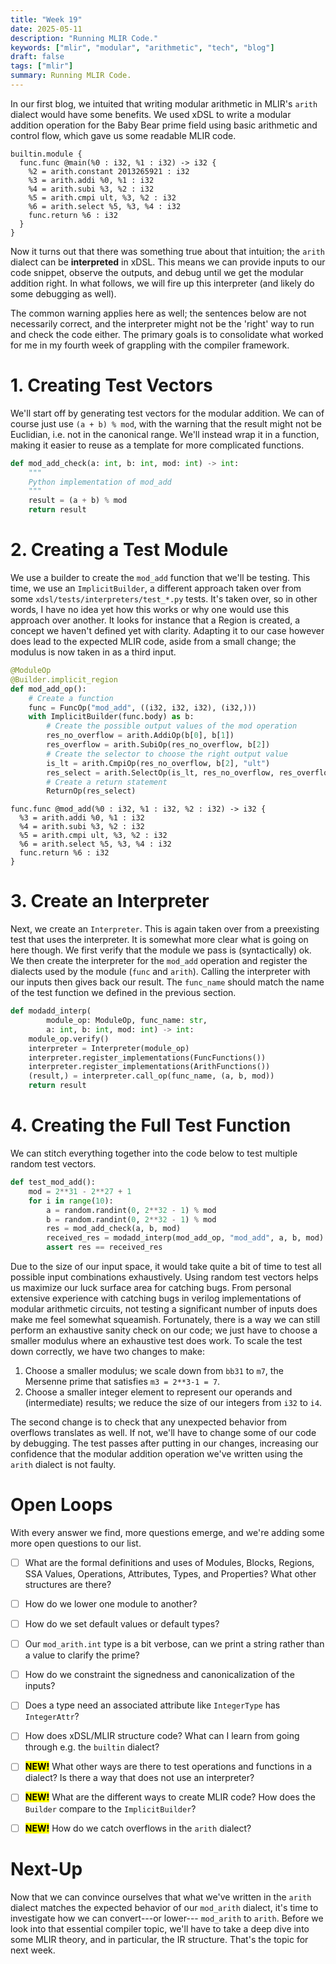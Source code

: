 ```yaml
---
title: "Week 19"
date: 2025-05-11
description: "Running MLIR Code."
keywords: ["mlir", "modular", "arithmetic", "tech", "blog"]
draft: false
tags: ["mlir"]
summary: Running MLIR Code.
---
```


In our first blog, we intuited that writing modular arithmetic in MLIR's `arith` dialect would have some benefits. 
We used xDSL to write a modular addition operation for the Baby Bear prime field using basic arithmetic and control flow, which gave us some readable MLIR code. 
```mlir
builtin.module {
  func.func @main(%0 : i32, %1 : i32) -> i32 {
    %2 = arith.constant 2013265921 : i32
    %3 = arith.addi %0, %1 : i32
    %4 = arith.subi %3, %2 : i32
    %5 = arith.cmpi ult, %3, %2 : i32
    %6 = arith.select %5, %3, %4 : i32
    func.return %6 : i32
  }
}
```
Now it turns out that there was something true about that intuition; the `arith` dialect can be **interpreted** in xDSL. 
This means we can provide inputs to our code snippet, observe the outputs, and debug until we get the modular addition right. 
In what follows, we will fire up this interpreter (and likely do some debugging as well). 


<!-- a first PR? -->


The common warning applies here as well; the sentences below are not necessarily correct, and the interpreter might not be the 'right' way to run and check the code either. 
The primary goals is to consolidate what worked for me in my fourth week of grappling with the compiler framework. 


# 1. Creating Test Vectors
We'll start off by generating test vectors for the modular addition. 
We can of course just use `(a + b) % mod`, with the warning that the result might not be Euclidian, i.e. not in the canonical range. 
We'll instead wrap it in a function, making it easier to reuse as a template for more complicated functions. 
```python
def mod_add_check(a: int, b: int, mod: int) -> int:
    """
    Python implementation of mod_add
    """
    result = (a + b) % mod
    return result
```

# 2. Creating a Test Module
We use a builder to create the `mod_add` function that we'll be testing.
This time, we use an `ImplicitBuilder`, a different approach taken over from some `xdsl/tests/interpreters/test_*.py` tests. 
It's taken over, so in other words, I have no idea yet how this works or why one would use this approach over another.
It looks for instance that a Region is created, a concept we haven't defined yet with clarity. 
Adapting it to our case however does lead to the expected MLIR code, aside from a small change; the modulus is now taken in as a third input. 
```python
@ModuleOp
@Builder.implicit_region
def mod_add_op():
    # Create a function
    func = FuncOp("mod_add", ((i32, i32, i32), (i32,)))
    with ImplicitBuilder(func.body) as b:
        # Create the possible output values of the mod operation
        res_no_overflow = arith.AddiOp(b[0], b[1])
        res_overflow = arith.SubiOp(res_no_overflow, b[2])
        # Create the selector to choose the right output value 
        is_lt = arith.CmpiOp(res_no_overflow, b[2], "ult")
        res_select = arith.SelectOp(is_lt, res_no_overflow, res_overflow)
        # Create a return statement
        ReturnOp(res_select)
```
```mlir
func.func @mod_add(%0 : i32, %1 : i32, %2 : i32) -> i32 {
  %3 = arith.addi %0, %1 : i32
  %4 = arith.subi %3, %2 : i32
  %5 = arith.cmpi ult, %3, %2 : i32
  %6 = arith.select %5, %3, %4 : i32
  func.return %6 : i32
}
```
# 3. Create an Interpreter
Next, we create an `Interpreter`. This is again taken over from a preexisting test that uses the interpreter. It is somewhat more clear what is going on here though. 
We first verify that the module we pass is (syntactically) ok. 
We then create the interpreter for the `mod_add` operation and register the dialects used by the module (`func` and `arith`). 
Calling the interpreter with our inputs then gives back our result.
The `func_name` should match the name of the test function we defined in the previous section. 
```python
def modadd_interp(
		module_op: ModuleOp, func_name: str, 
		a: int, b: int, mod: int) -> int:
    module_op.verify()
    interpreter = Interpreter(module_op)
    interpreter.register_implementations(FuncFunctions())
    interpreter.register_implementations(ArithFunctions())
    (result,) = interpreter.call_op(func_name, (a, b, mod))
    return result
```

# 4. Creating the Full Test Function
We can stitch everything together into the code below to test multiple random test vectors. 
```python
def test_mod_add():
    mod = 2**31 - 2**27 + 1    
    for i in range(10):
        a = random.randint(0, 2**32 - 1) % mod
        b = random.randint(0, 2**32 - 1) % mod
        res = mod_add_check(a, b, mod)
        received_res = modadd_interp(mod_add_op, "mod_add", a, b, mod)
        assert res == received_res
```
Due to the size of our input space, it would take quite a bit of time to test all possible input combinations exhaustively. Using random test vectors helps us maximize our luck surface area for catching bugs. 
From personal extensive experience with catching bugs in verilog implementations of modular arithmetic circuits, not testing a significant number of inputs does make me feel somewhat squeamish. 
Fortunately, there is a way we can still perform an exhaustive sanity check on our code; we just have to choose a smaller modulus where an exhaustive test does work. 
To scale the test down correctly, we have two changes to make:
1. Choose a smaller modulus; we scale down from `bb31` to `m7`, the Mersenne prime that satisfies `m3 = 2**3-1 = 7`. 
2. Choose a smaller integer element to represent our operands and (intermediate) results; we reduce the size of our integers from `i32` to `i4`. 

The second change is to check that any unexpected behavior from overflows translates as well. 
If not, we'll have to change some of our code by debugging. 
The test passes after putting in our changes, increasing our confidence that the modular addition operation we've written using the `arith` dialect is not faulty. 


# Open Loops
With every answer we find, more questions emerge, and we're adding some more open questions to our list. 

 - [ ] What are the formal definitions and uses of Modules, Blocks, Regions, SSA Values, Operations, Attributes, Types, and Properties? What other structures are there? 
 - [ ] How do we lower one module to another? 
 - [ ] How do we set default values or default types? 
 - [ ] Our `mod_arith.int` type is a bit verbose, can we print a string rather than a value to clarify the prime? 
 - [ ] How do we constraint the signedness and canonicalization of the inputs?
 - [ ] Does a type need an associated attribute like `IntegerType` has `IntegerAttr`?
 - [ ] How does xDSL/MLIR structure code? What can I learn from going through e.g. the `builtin` dialect?
 - [ ] <mark>**NEW!**</mark> What other ways are there to test operations and functions in a dialect? Is there a way that does not use an interpreter? 
 - [ ] <mark>**NEW!**</mark> What are the different ways to create MLIR code? How does the `Builder` compare to the `ImplicitBuilder`? 
 - [ ] <mark>**NEW!**</mark> How do we catch overflows in the `arith` dialect?


# Next-Up
Now that we can convince ourselves that what we've written in the `arith` dialect matches the expected behavior of our `mod_arith` dialect, 
it's time to investigate how we can convert---or lower--- `mod_arith` to `arith`. 
Before we look into that essential compiler topic, we'll have to take a deep dive into some MLIR theory, and in particular, the IR structure. That's the topic for next week. 



